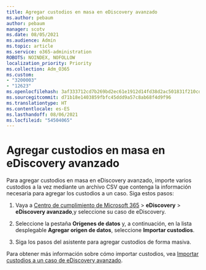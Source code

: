 ```yaml
---
title: Agregar custodios en masa en eDiscovery avanzado
ms.author: pebaum
author: pebaum
manager: scotv
ms.date: 08/05/2021
ms.audience: Admin
ms.topic: article
ms.service: o365-administration
ROBOTS: NOINDEX, NOFOLLOW
localization_priority: Priority
ms.collection: Adm_O365
ms.custom:
- "3200003"
- "12623"
ms.openlocfilehash: 3af333712cd7b269bd2ec61e1912d14fd38d2ac501831f210cd0ef68f987f560
ms.sourcegitcommit: d71b18e1403859fbfc45ddd9a57c8ab68f4d9f96
ms.translationtype: HT
ms.contentlocale: es-ES
ms.lasthandoff: 08/06/2021
ms.locfileid: "54504065"
---
```

# <a name="bulk-add-custodians-in-advanced-ediscovery"></a>Agregar custodios en masa en eDiscovery avanzado

 Para agregar custodios en masa en eDiscovery avanzado, importe varios custodios a la vez mediante un archivo CSV que contenga la información necesaria para agregar los custodios a un caso. Siga estos pasos:

1. Vaya a [Centro de cumplimiento de Microsoft 365](https://compliance.microsoft.com/) > **eDiscovery** > **eDiscovery avanzado**,y seleccione su caso de eDiscovery.

1. Seleccione la pestaña **Orígenes de datos** y, a continuación, en la lista desplegable **Agregar origen de datos**, seleccione **Importar custodios**.

1. Siga los pasos del asistente para agregar custodios de forma masiva.

Para obtener más información sobre cómo importar custodios, vea [Importar custodios a un caso de eDiscovery avanzado](/microsoft-365/compliance/bulk-add-custodians).

